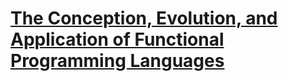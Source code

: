 # [The Conception, Evolution, and Application of Functional Programming Languages](http://haskell.cs.yale.edu/wp-content/uploads/2011/01/cs.pdf)
